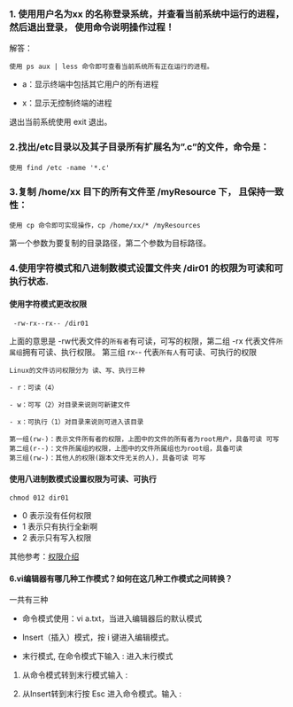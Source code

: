 ### 1. 使用用户名为xx 的名称登录系统，并查看当前系统中运行的进程， 然后退出登录， 使用命令说明操作过程！

解答：

    使用 ps aux | less 命令即可查看当前系统所有正在运行的进程。

- a：显示终端中包括其它用户的所有进程

- x：显示无控制终端的进程

退出当前系统使用 exit 退出。

### 2.找出/etc目录以及其子目录所有扩展名为”.c”的文件，命令是：

    使用 find /etc -name '*.c'

### 3.复制 /home/xx 目下的所有文件至 /myResource 下， 且保持一致性： 

    使用 cp 命令即可实现操作，cp /home/xx/* /myResources

第一个参数为要复制的目录路径，第二个参数为目标路径。

### 4.使用字符模式和八进制数模式设置文件夹 /dir01 的权限为可读和可执行状态.

#### **使用字符模式更改权限**
    
     -rw-rx--rx-- /dir01

上面的意思是 -rw代表文件的`所有者`有可读，可写的权限，第二组 -rx 代表文件`所属组`拥有可读、执行权限。
第三组 rx-- 代表`所有人`有可读、可执行的权限
```
Linux的文件访问权限分为 读、写、执行三种

- r：可读（4）

- w：可写（2）对目录来说则可新建文件

- x：可执行（1）对目录来说则可进入该目录

第一组(rw-)：表示文件所有者的权限，上图中的文件的所有者为root用户，具备可读 可写
第二组(r--)：文件所属组的权限，上图中的文件所属组也为root组，具备可读
第三组(rw-)：其他人的权限(跟本文件无关的人)，具备可读 可写
```

#### **使用八进制数模式设置权限为可读、可执行**

    chmod 012 dir01

- 0 表示没有任何权限
- 1 表示只有执行全新啊
- 2 表示只有写入权限

其他参考：[权限介绍](https://blog.csdn.net/hnhygkx/article/details/104280304)

#### 6.vi编辑器有哪几种工作模式？如何在这几种工作模式之间转换？

一共有三种

- 命令模式使用：vi a.txt，当进入编辑器后的默认模式

- Insert（插入）模式，按 i 键进入编辑模式。

- 末行模式, 在命令模式下输入 : 进入末行模式 

1. 从命令模式转到末行模式输入 :

2. 从Insert转到末行按 Esc 进入命令模式。输入 :